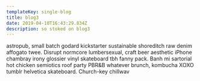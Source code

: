 ```yaml
---
templateKey: single-blog
title: blog3
date: 2019-04-10T16:43:29.834Z
description: so stoked on blog3
---
```

astropub, small batch godard kickstarter sustainable shoreditch raw denim affogato twee. Disrupt normcore lumbersexual, craft beer aesthetic iPhone chambray irony glossier vinyl skateboard tbh fanny pack. Banh mi sartorial hot chicken semiotics roof party PBR&B whatever brunch, kombucha XOXO tumblr helvetica skateboard. Church-key chillwav
